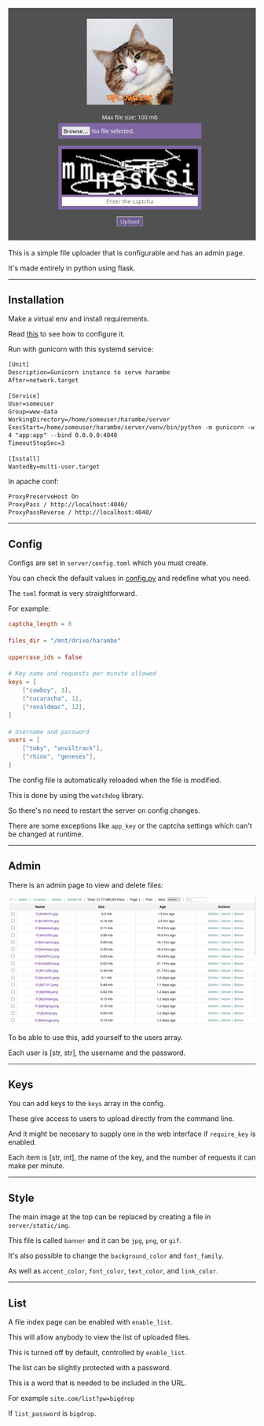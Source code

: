 ![](screenshot.png)

This is a simple file uploader that is configurable and has an admin page.

It's made entirely in python using flask.

---

## Installation

Make a virtual env and install requirements.

Read [this](#config) to see how to configure it.

Run with gunicorn with this systemd service:

```
[Unit]
Description=Gunicorn instance to serve harambe
After=network.target

[Service]
User=someuser
Group=www-data
WorkingDirectory=/home/someuser/harambe/server
ExecStart=/home/someuser/harambe/server/venv/bin/python -m gunicorn -w 4 "app:app" --bind 0.0.0.0:4040
TimeoutStopSec=3

[Install]
WantedBy=multi-user.target
```

In apache conf:

```
ProxyPreserveHost On
ProxyPass / http://localhost:4040/
ProxyPassReverse / http://localhost:4040/
```

---

## Config <a name="config"></a>

Configs are set in `server/config.toml` which you must create.

You can check the default values in [config.py](server/config.py) and redefine what you need.

The `toml` format is very straightforward.

For example:

```toml
captcha_length = 8

files_dir = "/mnt/drive/harambe"

uppercase_ids = false

# Key name and requests per minute allowed
keys = [
    ["cowboy", 3],
    ["cucaracha", 1],
    ["ronaldmac", 12],
]

# Username and password
users = [
    ["toby", "anviltrack"],
    ["rhino", "geneses"],
]
```

The config file is automatically reloaded when the file is modified.

This is done by using the `watchdog` library.

So there's no need to restart the server on config changes.

There are some exceptions like `app_key` or the captcha settings which can't be changed at runtime.

---

## Admin

There is an admin page to view and delete files:

![](admin.png)

To be able to use this, add yourself to the users array.

Each user is [str, str], the username and the password.

---

## Keys

You can add keys to the `keys` array in the config.

These give access to users to upload directly from the command line.

And it might be necesary to supply one in the web interface if `require_key` is enabled.

Each item is [str, int], the name of the key, and the number of requests it can make per minute.

---

## Style

The main image at the top can be replaced by creating a file in `server/static/img`.

This file is called `banner` and it can be `jpg`, `png`, or `gif`.

It's also possible to change the `background_color` and `font_family`.

As well as `accent_color`, `font_color`, `text_color`, and `link_color`.

---

## List

A file index page can be enabled with `enable_list`.

This will allow anybody to view the list of uploaded files.

This is turned off by default, controlled by `enable_list`.

The list can be slightly protected with a password.

This is a word that is needed to be included in the URL.

For example `site.com/list?pw=bigdrop`

If `list_password` is `bigdrop`.